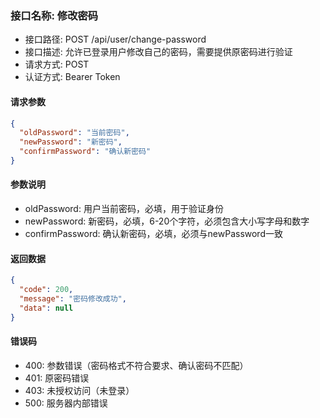 ### 接口名称: 修改密码

- 接口路径: POST /api/user/change-password
- 接口描述: 允许已登录用户修改自己的密码，需要提供原密码进行验证
- 请求方式: POST
- 认证方式: Bearer Token

#### 请求参数

```json
{
  "oldPassword": "当前密码",
  "newPassword": "新密码",
  "confirmPassword": "确认新密码"
}
```

#### 参数说明

- oldPassword: 用户当前密码，必填，用于验证身份
- newPassword: 新密码，必填，6-20个字符，必须包含大小写字母和数字
- confirmPassword: 确认新密码，必填，必须与newPassword一致

#### 返回数据

```json
{
  "code": 200,
  "message": "密码修改成功",
  "data": null
}
```

#### 错误码

- 400: 参数错误（密码格式不符合要求、确认密码不匹配）
- 401: 原密码错误
- 403: 未授权访问（未登录）
- 500: 服务器内部错误

